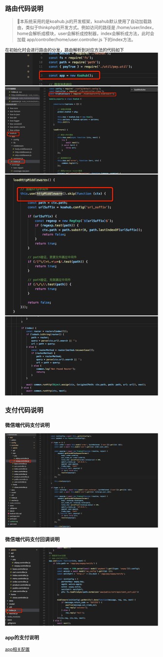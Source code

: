 ## 路由代码说明
> 本系统采用的是koahub.js的开发框架，koahub默认使用了自动加载路由，类似于thinkphp的开发方式。例如访问的路径是 /home/user/index，home会解析成模块，user会解析成控制器，index会解析成方法，此时会加载 app/controller/home/user.controller.js 下的index方法。  

在初始化时会进行路由的分发，路由解析到对应方法的代码如下
![router1](./img/router1.png)
![router2](./img/router2.png)
![router3](./img/router3.png)
![router4](./img/router4.png)
## 支付代码说明
### 微信端代码支付说明
![router1](./img/pay.png)
###  微信端代码支付回调说明
![router2](./img/wxback.png)
### app的支付说明
[app相关配置](http://note.youdao.com/noteshare?id=b0c6fd4ede8494d43dc0f31e461d72ee)